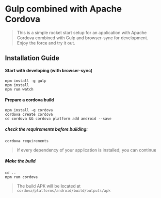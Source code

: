 # Gulp combined with Apache Cordova

> This is a simple rocket start setup for an application with Apache Cordova combined with Gulp and browser-sync for development.
Enjoy the force and try it out.

## Installation Guide

#### Start with developing (with browser-sync)

    npm install -g gulp
    npm install
    npm run watch

#### Prepare a cordova build

    npm install -g cordova
    cordova create cordova
    cd cordova && cordova platform add android --save
    
##### check the requirements before building:

    cordova requirements

> If every dependency of your application is installed, you can continue

##### Make the build
    
    cd ..
    npm run cordova
    
> The build APK will be located at `cordova/platforms/android/build/outputs/apk`
